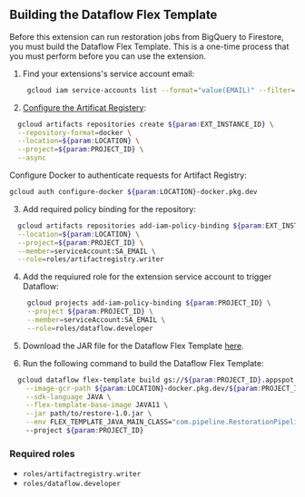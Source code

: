 ## Building the Dataflow Flex Template

Before this extension can run restoration jobs from BigQuery to Firestore, you must build the Dataflow Flex Template. This is a one-time process that you must perform before you can use the extension.
1. Find your extensions's service account email:
   ```bash
    gcloud iam service-accounts list --format="value(EMAIL)" --filter="EMAIL~ext-${param:EXT_INSTANCE_ID} AND DISABLED=False" --project="${param:PROJECT_ID}"
   ```

2. [Configure the Artificat Registery](https://cloud.google.com/dataflow/docs/guides/templates/using-flex-templates?hl=en#configure):
  ```bash
    gcloud artifacts repositories create ${param:EXT_INSTANCE_ID} \
    --repository-format=docker \
    --location=${param:LOCATION} \
    --project=${param:PROJECT_ID} \
    --async
  ```

  Configure Docker to authenticate requests for Artifact Registry:
  ``` bash
  gcloud auth configure-docker ${param:LOCATION}-docker.pkg.dev
  ```

3. Add required policy binding for the repository:
  ```bash
    gcloud artifacts repositories add-iam-policy-binding ${param:EXT_INSTANCE_ID} \
    --location=${param:LOCATION} \
    --project=${param:PROJECT_ID} \
    --member=serviceAccount:SA_EMAIL \
    --role=roles/artifactregistry.writer
  ```

4. Add the requiured role for the extension service account to trigger Dataflow:
   ```bash
    gcloud projects add-iam-policy-binding ${param:PROJECT_ID} \
    --project ${param:PROJECT_ID} \
    --member=serviceAccount:SA_EMAIL \
    --role=roles/dataflow.developer
   ```
  
5. Download the JAR file for the Dataflow Flex Template [here](functions/src/restore-1.0.jar).
6. Run the following command to build the Dataflow Flex Template:

  ```bash
    gcloud dataflow flex-template build gs://${param:PROJECT_ID}.appspot.com/${param:EXT_INSTANCE_ID} \
      --image-gcr-path ${param:LOCATION}-docker.pkg.dev/${param:PROJECT_ID}/${param:EXT_INSTANCE_ID}/dataflow/restore:latest \
      --sdk-language JAVA \
      --flex-template-base-image JAVA11 \
      --jar path/to/restore-1.0.jar \
      --env FLEX_TEMPLATE_JAVA_MAIN_CLASS="com.pipeline.RestorationPipeline"
      --project ${param:PROJECT_ID}
  ```

### Required roles
- `roles/artifactregistry.writer`
- `roles/dataflow.developer`